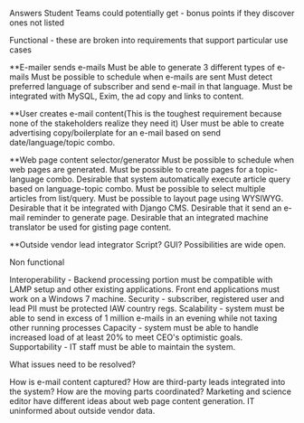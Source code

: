 Answers Student Teams could potentially get - bonus points if they discover ones not listed

Functional - these are broken into requirements that support particular use cases

**E-mailer sends e-mails
Must be able to generate 3 different types of e-mails
Must be possible to schedule when e-mails are sent
Must detect preferred language of subscriber and send e-mail in that language.
Must be integrated with MySQL, Exim, the ad copy and links to content.

**User creates e-mail content(This is the toughest requirement because none of the stakeholders realize they need it)
User must be able to create advertising copy/boilerplate for an e-mail based on send date/language/topic combo.

**Web page content selector/generator
Must be possible to schedule when web pages are generated.
Must be possible to create pages for a topic-language combo.
Desirable that system automatically execute article query based on language-topic combo.
Must be possible to select multiple articles from list/query.
Must be possible to layout page using WYSIWYG.
Desirable that it be integrated with Django CMS.
Desirable that it send an e-mail reminder to generate page.
Desirable that an integrated machine translator be used for gisting page content.

**Outside vendor lead integrator
Script?  GUI?  Possibilities are wide open.

Non functional

Interoperability - Backend processing portion must be compatible with LAMP setup and other existing applications.  Front end applications must work on a Windows 7 machine.
Security - subscriber, registered user and lead PII must be protected IAW country regs.
Scalability - system must be able to send in excess of 1 million e-mails in an evening while not taxing other running processes
Capacity - system must be able to handle increased load of at least 20% to meet CEO's optimistic goals.
Supportability - IT staff must be able to maintain the system.


What issues need to be resolved?

How is e-mail content captured?
How are third-party leads integrated into the system?
How are the moving parts coordinated?
Marketing and science editor have different ideas about web page content generation.
IT uninformed about outside vendor data.

